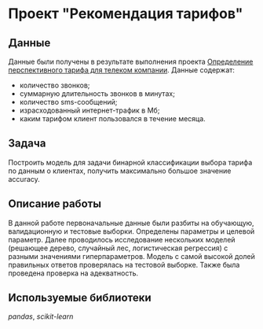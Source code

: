# Проект "Рекомендация тарифов"


## Данные
 Данные были получены в результате выполнения проекта [Определение перспективного тарифа для телеком компании](../tariff-for-telecom). Данные содержат: 
 - количество звонков;
 - суммарную длительность звонков в минутах;
 - количество sms-сообщений;
 - израсходованный интернет-трафик в Мб;
 - каким тарифом клиент пользовался в течение месяца.


## Задача
Построить модель для задачи бинарной классификации выбора тарифа по данным о клиентах, получить максимально большое значение accuracy.


## Описание работы
В данной работе первоначальные данные были разбиты на обучающую, валидационную и тестовые выборки. Определены параметры и целевой параметр. Далее проводилось исследование нескольких моделей (решающее дерево, случайный лес, логистическая регрессия) с разными значениями гиперпараметров. Модель с самой высокой долей правильных ответов проверялась на тестовой выборке. Также была проведена проверка на адекватность.


## Используемые библиотеки
*pandas*, *scikit-learn*
